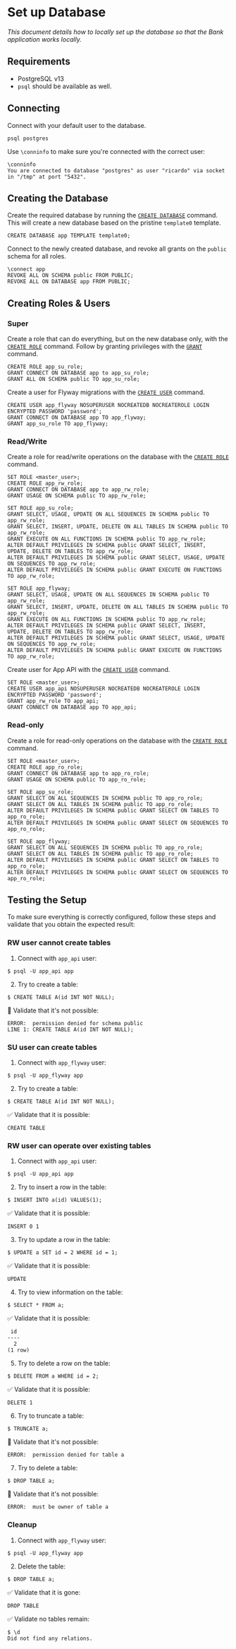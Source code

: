 # Set up Database

_This document details how to locally set up the database so that the Bank application works locally._

## Requirements

* PostgreSQL v13
* `psql` should be available as well.

## Connecting

Connect with your default user to the database.

```
psql postgres
```

Use `\conninfo` to make sure you're connected with the correct user:

```
\conninfo
You are connected to database "postgres" as user "ricardo" via socket in "/tmp" at port "5432".
```

## Creating the Database

Create the required database by running
the [`CREATE DATABASE`](https://www.postgresql.org/docs/13/sql-createdatabase.html) command. This will create a new
database based on the pristine `template0` template.

```
CREATE DATABASE app TEMPLATE template0;
```

Connect to the newly created database, and revoke all grants on the `public` schema for all roles.

```
\connect app
REVOKE ALL ON SCHEMA public FROM PUBLIC;
REVOKE ALL ON DATABASE app FROM PUBLIC;
```

## Creating Roles & Users

### Super

Create a role that can do everything, but on the new database only, with
the [`CREATE ROLE`](https://www.postgresql.org/docs/13/sql-createrole.html) command. Follow by granting privileges with
the [`GRANT`](https://www.postgresql.org/docs/13/sql-grant.html) command.

```
CREATE ROLE app_su_role;
GRANT CONNECT ON DATABASE app to app_su_role;
GRANT ALL ON SCHEMA public TO app_su_role;
``` 

Create a user for Flyway migrations with the [`CREATE USER`](https://www.postgresql.org/docs/13/sql-createuser.html)
command.

```
CREATE USER app_flyway NOSUPERUSER NOCREATEDB NOCREATEROLE LOGIN ENCRYPTED PASSWORD 'password';
GRANT CONNECT ON DATABASE app TO app_flyway;
GRANT app_su_role TO app_flyway;
```

### Read/Write

Create a role for read/write operations on the database with
the [`CREATE ROLE`](https://www.postgresql.org/docs/13/sql-createrole.html) command.

```
SET ROLE <master_user>;
CREATE ROLE app_rw_role;
GRANT CONNECT ON DATABASE app to app_rw_role;
GRANT USAGE ON SCHEMA public TO app_rw_role;

SET ROLE app_su_role;
GRANT SELECT, USAGE, UPDATE ON ALL SEQUENCES IN SCHEMA public TO app_rw_role;
GRANT SELECT, INSERT, UPDATE, DELETE ON ALL TABLES IN SCHEMA public TO app_rw_role;
GRANT EXECUTE ON ALL FUNCTIONS IN SCHEMA public TO app_rw_role;
ALTER DEFAULT PRIVILEGES IN SCHEMA public GRANT SELECT, INSERT, UPDATE, DELETE ON TABLES TO app_rw_role;
ALTER DEFAULT PRIVILEGES IN SCHEMA public GRANT SELECT, USAGE, UPDATE ON SEQUENCES TO app_rw_role;
ALTER DEFAULT PRIVILEGES IN SCHEMA public GRANT EXECUTE ON FUNCTIONS TO app_rw_role;

SET ROLE app_flyway;
GRANT SELECT, USAGE, UPDATE ON ALL SEQUENCES IN SCHEMA public TO app_rw_role;
GRANT SELECT, INSERT, UPDATE, DELETE ON ALL TABLES IN SCHEMA public TO app_rw_role;
GRANT EXECUTE ON ALL FUNCTIONS IN SCHEMA public TO app_rw_role;
ALTER DEFAULT PRIVILEGES IN SCHEMA public GRANT SELECT, INSERT, UPDATE, DELETE ON TABLES TO app_rw_role;
ALTER DEFAULT PRIVILEGES IN SCHEMA public GRANT SELECT, USAGE, UPDATE ON SEQUENCES TO app_rw_role;
ALTER DEFAULT PRIVILEGES IN SCHEMA public GRANT EXECUTE ON FUNCTIONS TO app_rw_role;
``` 

Create user for App API with the [`CREATE USER`](https://www.postgresql.org/docs/13/sql-createuser.html) command.

```
SET ROLE <master_user>;
CREATE USER app_api NOSUPERUSER NOCREATEDB NOCREATEROLE LOGIN ENCRYPTED PASSWORD 'password';
GRANT app_rw_role TO app_api;
GRANT CONNECT ON DATABASE app TO app_api;
```

### Read-only

Create a role for read-only operations on the database with
the [`CREATE ROLE`](https://www.postgresql.org/docs/13/sql-createrole.html) command.

```
SET ROLE <master_user>;
CREATE ROLE app_ro_role;
GRANT CONNECT ON DATABASE app to app_ro_role;
GRANT USAGE ON SCHEMA public TO app_ro_role;

SET ROLE app_su_role;
GRANT SELECT ON ALL SEQUENCES IN SCHEMA public TO app_ro_role;
GRANT SELECT ON ALL TABLES IN SCHEMA public TO app_ro_role;
ALTER DEFAULT PRIVILEGES IN SCHEMA public GRANT SELECT ON TABLES TO app_ro_role;
ALTER DEFAULT PRIVILEGES IN SCHEMA public GRANT SELECT ON SEQUENCES TO app_ro_role;

SET ROLE app_flyway;
GRANT SELECT ON ALL SEQUENCES IN SCHEMA public TO app_ro_role;
GRANT SELECT ON ALL TABLES IN SCHEMA public TO app_ro_role;
ALTER DEFAULT PRIVILEGES IN SCHEMA public GRANT SELECT ON TABLES TO app_ro_role;
ALTER DEFAULT PRIVILEGES IN SCHEMA public GRANT SELECT ON SEQUENCES TO app_ro_role;
```

## Testing the Setup

To make sure everything is correctly configured, follow these steps and validate that you obtain the expected result:

### RW user cannot create tables

1. Connect with `app_api` user:

```
$ psql -U app_api app
```

2. Try to create a table:

```
$ CREATE TABLE A(id INT NOT NULL);
```

🔴 Validate that it's not possible:

```
ERROR:  permission denied for schema public
LINE 1: CREATE TABLE A(id INT NOT NULL);
```

### SU user can create tables

1. Connect with `app_flyway` user:

```
$ psql -U app_flyway app
```

2. Try to create a table:

```
$ CREATE TABLE A(id INT NOT NULL);
```

✅ Validate that it is possible:

```
CREATE TABLE
```

### RW user can operate over existing tables

1. Connect with `app_api` user:

```
$ psql -U app_api app
```

2. Try to insert a row in the table:

```
$ INSERT INTO a(id) VALUES(1);
```

✅ Validate that it is possible:

```
INSERT 0 1
```

3. Try to update a row in the table:

```
$ UPDATE a SET id = 2 WHERE id = 1;
```

✅ Validate that it is possible:

```
UPDATE
```

4. Try to view information on the table:

```
$ SELECT * FROM a;
```

✅ Validate that it is possible:

```
 id
----
  2
(1 row)
```

5. Try to delete a row on the table:

```
$ DELETE FROM a WHERE id = 2;
```

✅ Validate that it is possible:

```
DELETE 1
```

6. Try to truncate a table:

```
$ TRUNCATE a;
```

🔴 Validate that it's not possible:

```
ERROR:  permission denied for table a
```

7. Try to delete a table:

```
$ DROP TABLE a;
```

🔴 Validate that it's not possible:

```
ERROR:  must be owner of table a
```

### Cleanup

1. Connect with `app_flyway` user:

```
$ psql -U app_flyway app
```

2. Delete the table:

```
$ DROP TABLE a;
```

✅ Validate that it is gone:

```
DROP TABLE
```

✅ Validate no tables remain:

```
$ \d
Did not find any relations.
```
